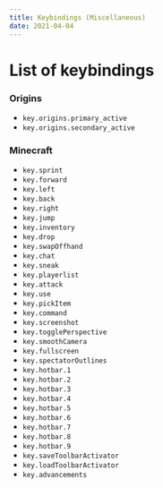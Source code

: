 ```yaml
---
title: Keybindings (Miscellaneous)
date: 2021-04-04
---
```

# List of keybindings

### Origins

* `key.origins.primary_active`
* `key.origins.secondary_active`

### Minecraft

* `key.sprint`
* `key.forward`
* `key.left`
* `key.back`
* `key.right`
* `key.jump`
* `key.inventory`
* `key.drop`
* `key.swapOffhand`
* `key.chat`
* `key.sneak`
* `key.playerlist`
* `key.attack`
* `key.use`
* `key.pickItem`
* `key.command`
* `key.screenshot`
* `key.togglePerspective`
* `key.smoothCamera`
* `key.fullscreen`
* `key.spectatorOutlines`
* `key.hotbar.1`
* `key.hotbar.2`
* `key.hotbar.3`
* `key.hotbar.4`
* `key.hotbar.5`
* `key.hotbar.6`
* `key.hotbar.7`
* `key.hotbar.8`
* `key.hotbar.9`
* `key.saveToolbarActivator`
* `key.loadToolbarActivator`
* `key.advancements`
